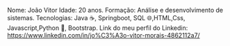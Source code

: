 Nome: João Vitor
Idade: 20 anos.
Formação: Análise e desenvolvimento de sistemas.
Tecnologias: Java ☕️, Springboot, SQL 🌐,HTML,Css, Javascript,Python 🐍, Bootstrap.
Link do meu perfil do Linkedin: https://www.linkedin.com/in/jo%C3%A3o-vitor-morais-4862112a7/

